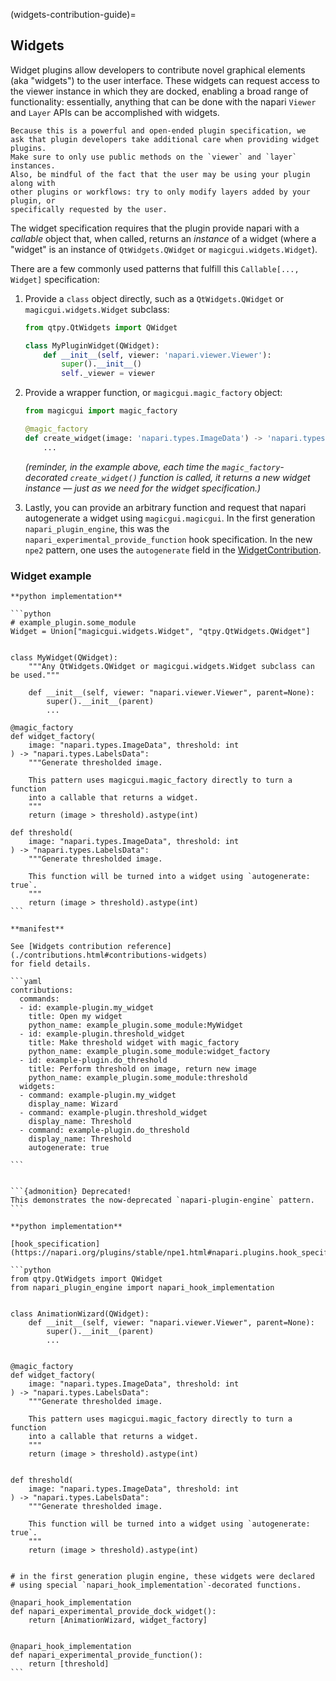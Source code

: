 (widgets-contribution-guide)=
## Widgets

Widget plugins allow developers to contribute novel graphical
elements (aka "widgets") to the user interface.  These widgets can request
access to the viewer instance in which they are docked, enabling a broad
range of functionality: essentially, anything that can be done with the
napari `Viewer` and `Layer` APIs can be accomplished with widgets.

```{important}
Because this is a powerful and open-ended plugin specification, we
ask that plugin developers take additional care when providing widget plugins.
Make sure to only use public methods on the `viewer` and `layer` instances.
Also, be mindful of the fact that the user may be using your plugin along with
other plugins or workflows: try to only modify layers added by your plugin, or
specifically requested by the user.
```

The widget specification requires that the plugin provide napari with a
*callable* object that, when called, returns an *instance* of a widget
(where a "widget" is an instance of `QtWidgets.QWidget` or `magicgui.widgets.Widget`).

There are a few commonly used patterns that fulfill this `Callable[..., Widget]`
specification:

1. Provide a `class` object directly, such as a `QtWidgets.QWidget` or
   `magicgui.widgets.Widget` subclass:

   ```python
   from qtpy.QtWidgets import QWidget

   class MyPluginWidget(QWidget):
       def __init__(self, viewer: 'napari.viewer.Viewer'):
           super().__init__()
           self._viewer = viewer
   ```

2. Provide a wrapper function, or `magicgui.magic_factory` object:

    ```python
    from magicgui import magic_factory

    @magic_factory
    def create_widget(image: 'napari.types.ImageData') -> 'napari.types.ImageData':
        ...
    ```

    *(reminder, in the example above, each time the `magic_factory`-decorated
    `create_widget()` function is called, it returns a new widget instance ––
    just as we need for the widget specification.)*

3. Lastly, you can provide an arbitrary function and request that napari
   autogenerate a widget using `magicgui.magicgui`.  In the first generation
   `napari_plugin_engine`, this was the `napari_experimental_provide_function`
   hook specification.  In the new `npe2` pattern, one uses the `autogenerate`
   field in the [WidgetContribution](./contributions.html#contributions-widgets).


### Widget example

````{tabbed} npe2
**python implementation**

```python
# example_plugin.some_module
Widget = Union["magicgui.widgets.Widget", "qtpy.QtWidgets.QWidget"]


class MyWidget(QWidget):
    """Any QtWidgets.QWidget or magicgui.widgets.Widget subclass can be used."""

    def __init__(self, viewer: "napari.viewer.Viewer", parent=None):
        super().__init__(parent)
        ...

@magic_factory
def widget_factory(
    image: "napari.types.ImageData", threshold: int
) -> "napari.types.LabelsData":
    """Generate thresholded image.

    This pattern uses magicgui.magic_factory directly to turn a function
    into a callable that returns a widget.
    """
    return (image > threshold).astype(int)

def threshold(
    image: "napari.types.ImageData", threshold: int
) -> "napari.types.LabelsData":
    """Generate thresholded image.

    This function will be turned into a widget using `autogenerate: true`.
    """
    return (image > threshold).astype(int)
```

**manifest**

See [Widgets contribution reference](./contributions.html#contributions-widgets)
for field details.

```yaml
contributions:
  commands:
  - id: example-plugin.my_widget
    title: Open my widget
    python_name: example_plugin.some_module:MyWidget
  - id: example-plugin.threshold_widget
    title: Make threshold widget with magic_factory
    python_name: example_plugin.some_module:widget_factory
  - id: example-plugin.do_threshold
    title: Perform threshold on image, return new image
    python_name: example_plugin.some_module:threshold
  widgets:
  - command: example-plugin.my_widget
    display_name: Wizard
  - command: example-plugin.threshold_widget
    display_name: Threshold
  - command: example-plugin.do_threshold
    display_name: Threshold
    autogenerate: true

```
````

````{tabbed} napari-plugin-engine

```{admonition} Deprecated!
This demonstrates the now-deprecated `napari-plugin-engine` pattern.
```

**python implementation**

[hook_specification](https://napari.org/plugins/stable/npe1.html#napari.plugins.hook_specifications.napari_experimental_provide_dock_widget)

```python
from qtpy.QtWidgets import QWidget
from napari_plugin_engine import napari_hook_implementation


class AnimationWizard(QWidget):
    def __init__(self, viewer: "napari.viewer.Viewer", parent=None):
        super().__init__(parent)
        ...


@magic_factory
def widget_factory(
    image: "napari.types.ImageData", threshold: int
) -> "napari.types.LabelsData":
    """Generate thresholded image.

    This pattern uses magicgui.magic_factory directly to turn a function
    into a callable that returns a widget.
    """
    return (image > threshold).astype(int)


def threshold(
    image: "napari.types.ImageData", threshold: int
) -> "napari.types.LabelsData":
    """Generate thresholded image.

    This function will be turned into a widget using `autogenerate: true`.
    """
    return (image > threshold).astype(int)


# in the first generation plugin engine, these widgets were declared
# using special `napari_hook_implementation`-decorated functions.

@napari_hook_implementation
def napari_experimental_provide_dock_widget():
    return [AnimationWizard, widget_factory]


@napari_hook_implementation
def napari_experimental_provide_function():
    return [threshold]
```
````